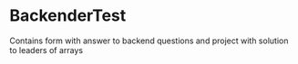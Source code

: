 # BackenderTest
Contains form with answer to backend questions and project with solution to leaders of arrays
